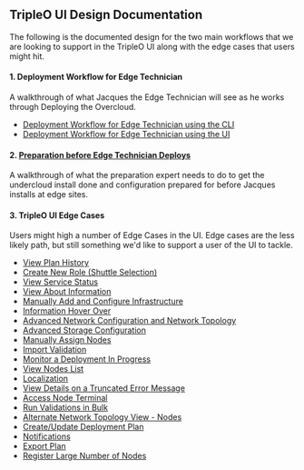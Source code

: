 ## TripleO UI Design Documentation

The following is the documented design for the two main workflows that we are looking to support in the TripleO UI along with the edge cases that users might hit.

#### 1. Deployment Workflow for Edge Technician
A walkthrough of what Jacques the Edge Technician will see as he works through Deploying the Overcloud.
- [Deployment Workflow for Edge Technician using the CLI](https://lizsurette.github.io/OpenStack-Design/tripleo-ui/1-deployment-workflow-for-edge-technician/1.usingcli)
- [Deployment Workflow for Edge Technician using the UI](https://lizsurette.github.io/OpenStack-Design/tripleo-ui/1-deployment-workflow-for-edge-technician/2.usingui)


#### 2. [Preparation before Edge Technician Deploys](https://lizsurette.github.io/OpenStack-Design/tripleo-ui/2-preparation-before-edge-technician-deploys/)
A walkthrough of what the preparation expert needs to do to get the undercloud install done and configuration prepared for before Jacques installs at edge sites.


#### 3. TripleO UI Edge Cases
Users might high a number of Edge Cases in the UI. Edge cases are the less likely path, but still something we'd like to support a user of the UI to tackle.
- [View Plan History](https://lizsurette.github.io/OpenStack-Design/tripleo-ui/3-tripleo-ui-edge-cases/1.viewplanhistory)
- [Create New Role (Shuttle Selection)](https://lizsurette.github.io/OpenStack-Design/tripleo-ui/3-tripleo-ui-edge-cases/2.createnewrole)
- [View Service Status](https://lizsurette.github.io/OpenStack-Design/tripleo-ui/3-tripleo-ui-edge-cases/3.viewservicestatus)
- [View About Information](https://lizsurette.github.io/OpenStack-Design/tripleo-ui/3-tripleo-ui-edge-cases/4.viewaboutinformation)
- [Manually Add and Configure Infrastructure](https://lizsurette.github.io/OpenStack-Design/tripleo-ui/3-tripleo-ui-edge-cases/5.manuallyaddandconfigureintrospectiondetails)
- [Information Hover Over](https://lizsurette.github.io/OpenStack-Design/tripleo-ui/3-tripleo-ui-edge-cases/6.informationhoverover)
- [Advanced Network Configuration and Network Topology](https://lizsurette.github.io/OpenStack-Design/tripleo-ui/3-tripleo-ui-edge-cases/7.advancednetworkconfigurationandtopology)
- [Advanced Storage Configuration](https://lizsurette.github.io/OpenStack-Design/tripleo-ui/3-tripleo-ui-edge-cases/8.advancedstorageconfiguration)
- [Manually Assign Nodes](https://lizsurette.github.io/OpenStack-Design/tripleo-ui/3-tripleo-ui-edge-cases/9.manuallyassignnodes)
- [Import Validation](https://lizsurette.github.io/OpenStack-Design/tripleo-ui/3-tripleo-ui-edge-cases/10.importvalidation)
- [Monitor a Deployment In Progress](https://lizsurette.github.io/OpenStack-Design/tripleo-ui/3-tripleo-ui-edge-cases/11.monitordeploymentinprogress)
- [View Nodes List](https://lizsurette.github.io/OpenStack-Design/tripleo-ui/3-tripleo-ui-edge-cases/12.viewnodeslist)
- [Localization](https://lizsurette.github.io/OpenStack-Design/tripleo-ui/3-tripleo-ui-edge-cases/13.localization)
- [View Details on a Truncated Error Message](https://lizsurette.github.io/OpenStack-Design/tripleo-ui/3-tripleo-ui-edge-cases/14.viewdetailstruncatederror)
- [Access Node Terminal](https://lizsurette.github.io/OpenStack-Design/tripleo-ui/3-tripleo-ui-edge-cases/15.accessnodeterminal)
- [Run Validations in Bulk](https://lizsurette.github.io/OpenStack-Design/tripleo-ui/3-tripleo-ui-edge-cases/16.runvalidationsinbulk)
- [Alternate Network Topology View - Nodes](https://lizsurette.github.io/OpenStack-Design/tripleo-ui/3-tripleo-ui-edge-cases/17.alternatenetworktopologynodes)
- [Create/Update Deployment Plan](https://lizsurette.github.io/OpenStack-Design/tripleo-ui/3-tripleo-ui-edge-cases/18.createupdateplan)
- [Notifications](https://lizsurette.github.io/OpenStack-Design/tripleo-ui/3-tripleo-ui-edge-cases/19.notifications)
- [Export Plan](https://lizsurette.github.io/OpenStack-Design/tripleo-ui/3-tripleo-ui-edge-cases/20.exportplan)
- [Register Large Number of Nodes](https://lizsurette.github.io/OpenStack-Design/tripleo-ui/3-tripleo-ui-edge-cases/21.registerlargenumbernodes)

